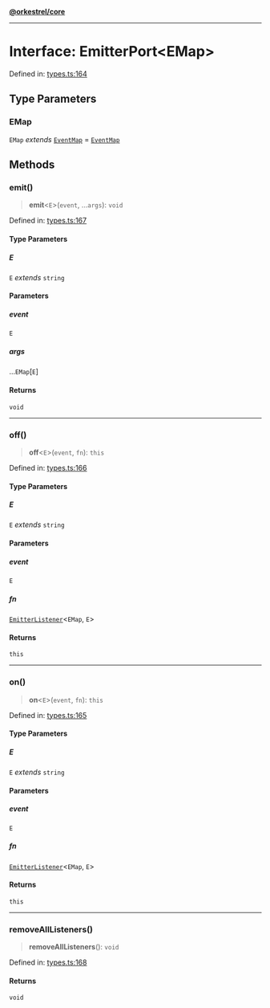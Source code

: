 [**@orkestrel/core**](../index.md)

***

# Interface: EmitterPort\<EMap\>

Defined in: [types.ts:164](https://github.com/orkestrel/core/blob/076093e61b67cd3d4198b173439f047ddbc97abc/src/types.ts#L164)

## Type Parameters

### EMap

`EMap` *extends* [`EventMap`](../type-aliases/EventMap.md) = [`EventMap`](../type-aliases/EventMap.md)

## Methods

### emit()

> **emit**\<`E`\>(`event`, ...`args`): `void`

Defined in: [types.ts:167](https://github.com/orkestrel/core/blob/076093e61b67cd3d4198b173439f047ddbc97abc/src/types.ts#L167)

#### Type Parameters

##### E

`E` *extends* `string`

#### Parameters

##### event

`E`

##### args

...`EMap`\[`E`\]

#### Returns

`void`

***

### off()

> **off**\<`E`\>(`event`, `fn`): `this`

Defined in: [types.ts:166](https://github.com/orkestrel/core/blob/076093e61b67cd3d4198b173439f047ddbc97abc/src/types.ts#L166)

#### Type Parameters

##### E

`E` *extends* `string`

#### Parameters

##### event

`E`

##### fn

[`EmitterListener`](../type-aliases/EmitterListener.md)\<`EMap`, `E`\>

#### Returns

`this`

***

### on()

> **on**\<`E`\>(`event`, `fn`): `this`

Defined in: [types.ts:165](https://github.com/orkestrel/core/blob/076093e61b67cd3d4198b173439f047ddbc97abc/src/types.ts#L165)

#### Type Parameters

##### E

`E` *extends* `string`

#### Parameters

##### event

`E`

##### fn

[`EmitterListener`](../type-aliases/EmitterListener.md)\<`EMap`, `E`\>

#### Returns

`this`

***

### removeAllListeners()

> **removeAllListeners**(): `void`

Defined in: [types.ts:168](https://github.com/orkestrel/core/blob/076093e61b67cd3d4198b173439f047ddbc97abc/src/types.ts#L168)

#### Returns

`void`
